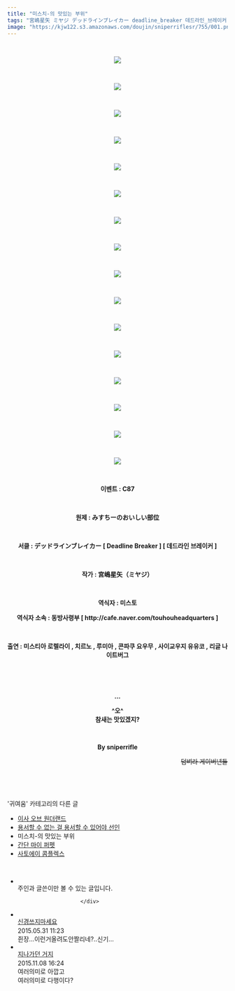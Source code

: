 ```yaml
---
title: "미스치-의 맛있는 부위"
tags: "宮嶋星矢 ミヤジ デッドラインブレイカー deadline_breaker 데드라인_브레이커 캐릭터_미스티아_로렐라이 캐릭터_치르노 캐릭터_루미아 캐릭터_콘파쿠_요우무 캐릭터_사이교우지_유유코 캐릭터_리글_나이트버그 이벤트_c87 귀여움"
image: "https://kjw122.s3.amazonaws.com/doujin/sniperriflesr/755/001.png"
---
```

<div class="article">
<p style="TEXT-ALIGN: center"><br/></p>
<p style="text-align: center;"><img src="{{ site.imgserver5 }}/sniperriflesr/755/001.png"/></p>
<p style="TEXT-ALIGN: center"><br/></p>
<p style="text-align: center;"><img src="{{ site.imgserver5 }}/sniperriflesr/755/002.png"/></p>
<p style="TEXT-ALIGN: center"><br/></p>
<p style="text-align: center;"><img src="{{ site.imgserver5 }}/sniperriflesr/755/003.png"/></p>
<p style="TEXT-ALIGN: center"><br/></p>
<p style="text-align: center;"><img src="{{ site.imgserver5 }}/sniperriflesr/755/004.png"/></p>
<p style="TEXT-ALIGN: center"><br/></p>
<p style="text-align: center;"><img src="{{ site.imgserver5 }}/sniperriflesr/755/005.png"/></p>
<p style="TEXT-ALIGN: center"><br/></p>
<p style="text-align: center;"><img src="{{ site.imgserver5 }}/sniperriflesr/755/006.png"/></p>
<p style="TEXT-ALIGN: center"><br/></p>
<p style="text-align: center;"><img src="{{ site.imgserver5 }}/sniperriflesr/755/007.png"/></p>
<p style="TEXT-ALIGN: center"><br/></p>
<p style="text-align: center;"><img src="{{ site.imgserver5 }}/sniperriflesr/755/008.png"/></p>
<p style="TEXT-ALIGN: center"><br/></p>
<p style="text-align: center;"><img src="{{ site.imgserver5 }}/sniperriflesr/755/009.png"/></p>
<p style="TEXT-ALIGN: center"><br/></p>
<p style="text-align: center;"><img src="{{ site.imgserver5 }}/sniperriflesr/755/010.png"/></p>
<p style="TEXT-ALIGN: center"><br/></p>
<p style="text-align: center;"><img src="{{ site.imgserver5 }}/sniperriflesr/755/011.png"/></p>
<p style="TEXT-ALIGN: center"><br/></p>
<p style="text-align: center;"><img src="{{ site.imgserver5 }}/sniperriflesr/755/012.png"/></p>
<p style="TEXT-ALIGN: center"><br/></p>
<p style="text-align: center;"><img src="{{ site.imgserver5 }}/sniperriflesr/755/013.png"/></p>
<p style="TEXT-ALIGN: center"><br/></p>
<p style="text-align: center;"><img src="{{ site.imgserver5 }}/sniperriflesr/755/014.png"/></p>
<p style="TEXT-ALIGN: center"><br/></p>
<p style="text-align: center;"><img src="{{ site.imgserver5 }}/sniperriflesr/755/015.png"/></p>
<p style="TEXT-ALIGN: center"><br/></p>
<p style="text-align: center;"><img src="{{ site.imgserver5 }}/sniperriflesr/755/016.jpg"/></p>
<p style="text-align: center;"><br/></p>
<p style="text-align: center;"><b>이벤트 : C87</b></p>
<p style="text-align: center;"><b><br/></b></p>
<p style="text-align: center;"><b>원제 : みすちーのおいしい部位</b></p>
<p style="text-align: center;"><b><br/></b></p>
<p style="text-align: center;"><b>서클 : デッドラインブレイカー [ Deadline Breaker ] [ 데드라인 브레이커 ]</b></p>
<p style="text-align: center;"><b><br/></b></p>
<p style="text-align: center;"><b>작가 : 宮嶋星矢（ミヤジ）</b></p>
<p style="text-align: center;"><b><br/></b></p>
<p style="text-align: center;"><b>역식자 : 미스토</b></p>
<p style="text-align: center;"><b>역식자 소속 : 동방사령부 [ http://cafe.naver.com/touhouheadquarters ]</b></p>
<p style="text-align: center;"><b><br/></b></p>
<p style="text-align: center;"><b>출연 : 미스티아 로렐라이 , 치르노 , 루미아 , 콘파쿠 요우무 , 사이교우지 유유코 , 리글 나이트버그</b></p>
<p style="text-align: center;"><b><br/></b></p>
<p style="text-align: center;"><b><br/></b></p>
<p style="text-align: center;"><b><span style="; ">...</span></b></p>
<p style="text-align: center;"><b><span style="; ">^오^</span><br/><span style="; ">참새는 맛있겠지?</span></b></p>
<p style="text-align: center;"><b><br/></b></p>
<p style="text-align: center;"><b><span style="; ">By sniperrifle</span></b></p>
<p style="text-align: right;"><strike>덤벼라 게이버년들</strike></p>
<p style="TEXT-ALIGN: center"><br/></p>
</div><br/>
<div class="another">
<p>'귀여움' 카테고리의 다른 글</p>
<ul>
<li><a href="/sniperriflesr_770">이사 오브 원더랜드</a></li>
<li><a href="/sniperriflesr_756">용서할 수 없는 걸 용서할 수 있어야 선인</a></li>
<li>미스치-의 맛있는 부위</li>
<li><a href="/sniperriflesr_754">간단 마이 퍼펫</a></li>
<li><a href="/sniperriflesr_752">사토에이 콤플렉스</a></li>
</ul>
</div><br/>
<div class="comment" id="commentListBlock_755" style="display:block"><ul><li class="firstCmt"><div class="opinionListMenu">
<div class="icon"><img alt="" class="myicon" src="http://i1.daumcdn.net/pimg/blog4/skin/common/ic_secret.gif"/></div>
<div class="fl">
		     				주인과 글쓴이만 볼 수 있는 글입니다.
								
		    			
						</div>
</div>
<div class="contReArea" id="inWrite1936" style="display:none;"></div>
<div class="cCont_line"></div>
</li><li class="firstCmt"><div class="opinionListMenu">
<div class="icon"><img alt="" class="myicon" src="http://i1.daumcdn.net/pimg/blog/p_img/mycon/basic_2.gif"/></div>
<div class="fl">
<a class="bold" href="http://blog.daum.net/ghcjf1001" target="_blank">신경쓰지마세요 </a>
<div style="width: 1px; height: 1px; overflow: hidden; visibility: hidden; border:1px solid red">
<span id="uname1941" style="display:none;">신경쓰지마세요</span>
<span id="pwd1941" style="display:none;"></span>
<span id="emailblog1941" name="http://blog.daum.net/ghcjf1001" style="display:none;"></span>
<span id="open1941" style="display:none">Y</span>
</div>
</div>
<div class="sDateTime">2015.05.31 11:23</div>
</div>
<div class="cont" id="Text1941">쥔장...이런거올려도안짤리네?..신기...</div>
<div class="contReArea" id="inWrite1941" style="display:none;"></div>
<div class="cCont_line"></div>
</li><li class="firstCmt"><div class="opinionListMenu">
<div class="icon"><img alt="" class="myicon" src="http://i1.daumcdn.net/pimg/blog/p_img/mycon/basic_2.gif"/></div>
<div class="fl">
<a class="bold" href="http://blog.daum.net/riv0102" target="_blank">지나가던 거지 </a>
<div style="width: 1px; height: 1px; overflow: hidden; visibility: hidden; border:1px solid red">
<span id="uname5106" style="display:none;">지나가던 거지</span>
<span id="pwd5106" style="display:none;"></span>
<span id="emailblog5106" name="http://blog.daum.net/riv0102" style="display:none;"></span>
<span id="open5106" style="display:none">Y</span>
</div>
</div>
<div class="sDateTime">2015.11.08 16:24</div>
</div>
<div class="cont" id="Text5106">여러의미로 아깝고<br/>
여러의미로 다행이다?</div>
<div class="contReArea" id="inWrite5106" style="display:none;"></div>
</li></ul>
</div><br/>
<br/>
<p id="refer"></p>
<br/>
